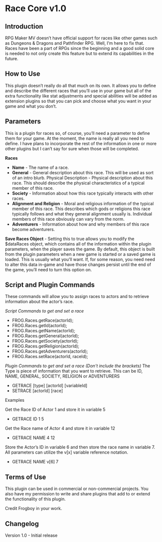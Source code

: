 # Race Core v1.0

## Introduction

RPG Maker MV doesn’t have official support for races like other games such as Dungeons & Dragons and Pathfinder RPG.  Well, I’m here to fix that.  Races have been a part of RPGs since the beginning and a good solid core is needed to not only create this feature but to extend its capabilities in the future.


## How to Use

This plugin doesn’t really do all that much on its own.  It allows you to define and describe the different races that you’ll use in your game but all of the extra functionality like stat adjustments and special abilities will be added as extension plugins so that you can pick and choose what you want in your game and what you don’t.


## Parameters

This is a plugin for races so, of course, you’ll need a parameter to define them for your game.  At the moment, the name is really all you need to define.  I have plans to incorporate the rest of the information in one or more other plugins but I can’t say for sure when those will be completed.

**Races** 
* **Name** - The name of a race.
* **General** - General description about this race.  This will be used as sort of an intro blurb.
Physical Description - Physical description about this race.  This should describe the physical characteristics of a typical member of this race.
* **Society** - Information about how this race typically interacts with other races.
* **Alignment and Religion** - Moral and religious information of the typical member of this race.  This describes which gods or religions this race typically follows and what they general alignment usually is.  Individual members of this race obviously can vary from the norm.
* **Adventurers** - Information about how and why members of this race become adventurers.

**Save Races Object** - Setting this to true allows you to modify the $dataRaces object, which contains all of the information within the plugin parameters, when the player saves the game.  By default, this object is built from the plugin parameters when a new game is started or a saved game is loaded.  This is usually what you’ll want.  If, for some reason, you need need to alter this data in-game and have those changes persist until the end of the game, you’ll need to turn this option on.


## Script and Plugin Commands

These commands will allow you to assign races to actors and to retrieve information about the actor’s race.

*Script Commands to get and set a race*
* FROG.Races.getRace(actorId);
* FROG.Races.getId(actorId);
* FROG.Races.getName(actorId);
* FROG.Races.getGeneral(actorId);
* FROG.Races.getSociety(actorId);
* FROG.Races.getReligion(actorId);
* FROG.Races.getAdventurers(actorId);
* FROG.Races.setRace(actorId, raceId);

*Plugin Commands to get and set a race (Don't include the brackets)*
The Type is piece of information that you want to retrieve.  This can be ID, NAME, GENERAL, SOCIETY, RELIGION or ADVENTURERS
* GETRACE [type] [actorId] [variableId]
* SETRACE [actorId] [race]

Examples

Get the Race ID of Actor 1 and store it in variable 5
* GETRACE ID 1 5

Get the Race name of Actor 4 and store it in variable 12
* GETRACE NAME 4 12

Store the Actor’s ID in variable 6 and then store the race name in variable 7.  All parameters can utilize the v[x] variable reference notation.
* GETRACE NAME v[6] 7


## Terms of Use

This plugin can be used in commercial or non-commercial projects.  You also have my permission to write and share plugins that add to or extend the functionality of this plugin.

Credit Frogboy in your work.


## Changelog

Version 1.0 - Initial release
